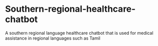 # Southern-regional-healthcare-chatbot
A southern regional language healthcare chatbot that is used for medical assistance in regional languages such as Tamil
